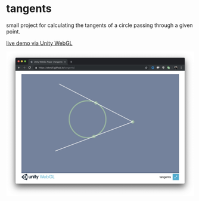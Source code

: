 # tangents
small project for calculating the tangents of a circle passing through a given point.

[live demo via Unity WebGL](https://elenzil.github.io/tangents/)

![yep](images/circle_tangent_elenzil.jpg)
